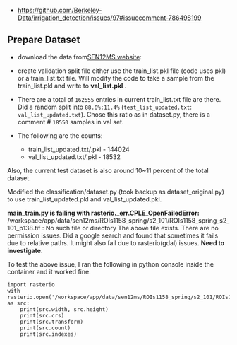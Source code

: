 - https://github.com/Berkeley-Data/irrigation_detection/issues/97#issuecomment-786498199

## Prepare Dataset 

- download the data from[SEN12MS website]([https://github.com/schmitt-muc/SEN12MS](https://github.com/schmitt-muc/SEN12MS)):  

- create validation split file either use the train_list.pkl file (code uses pkl) or a train_list.txt file. Will modify the code to take a sample from the train_list.pkl and write to **val_list.pkl** .

- There are a total of `162555` entries in current train_list.txt file are there. Did a random split into `88.6%:11.4%` (`test_list_updated.txt`: `val_list_updated.txt`). Chose this ratio as in dataset.py, there is a comment # `18550` samples in val set. 

- The following are the counts:
	- train_list_updated.txt/.pkl  - 144024
	- val_list_updated.txt/.pkl  - 18532

Also, the current test dataset is also around 10~11 percent of the total dataset.

Modified the classification/dataset.py (took backup as dataset_original.py) to use train_list_updated.pkl and val_list_updated.pkl. 

**main_train.py is failing with rasterio._err.CPLE_OpenFailedError:** /workspace/app/data/sen12ms/ROIs1158_spring/s2_101/ROIs1158_spring_s2_101_p138.tif : No such file or directory
The above file exists. There are no permission issues. Did a google search and found that sometimes it fails due to relative paths. It might also fail due to rasterio(gdal) issues. **Need to investigate.**

To test the above issue, I ran the following in python console inside the container and it worked fine.
```
import rasterio
with rasterio.open('/workspace/app/data/sen12ms/ROIs1158_spring/s2_101/ROIs1158_spring_s2_101_p138.tif') as src:
    print(src.width, src.height)
    print(src.crs)
    print(src.transform)
    print(src.count)
    print(src.indexes)
```
